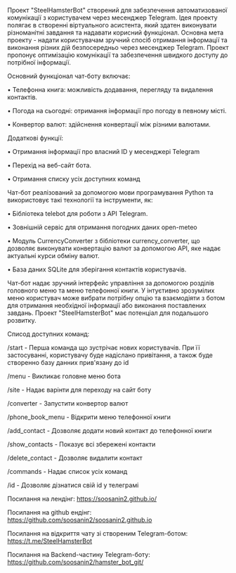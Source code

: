 Проект "SteelHamsterBot" створений для забезпечення автоматизованої комунікації з користувачем 
через месенджер Telegram. Ідея проекту полягає в створенні віртуального асистента, який здатен 
виконувати різноманітні завдання та надавати корисний функціонал.
Основна мета проекту - надати користувачам зручний спосіб отримання інформації та виконання 
різних дій безпосередньо через месенджер Telegram. Проект пропонує оптимізацію комунікації та 
забезпечення швидкого доступу до потрібної інформації.

Основний функціонал чат-боту включає:

•	Телефонна книга: можливість додавання, перегляду та видалення контактів.

•	Погода на сьогодні: отримання інформації про погоду в певному місті.

•	Конвертор валют: здійснення конвертації між різними валютами.

Додаткові функції:

•	Отримання інформації про власний ID у месенджері Telegram 

•	Перехід на веб-сайт бота.

•	Отримання списку усіх доступних команд 


Чат-бот реалізований за допомогою мови програмування Python та використовує 
такі технології та інструменти, як:

•	Бібліотека telebot для роботи з API Telegram.

•	Зовнішній сервіс для отримання погодних даних open-meteo

•	Модуль CurrencyConverter з бібліотеки currency_converter, що дозволяє виконувати 
конвертацію валют за допомогою API, яке надає актуальні курси обміну валют. 

•	База даних SQLite для зберігання контактів користувачів.


Чат-бот надає зручний інтерфейс управління за допомогою розділів головного меню та меню телефонної книги. 
У інтуєтивно зрозумілих меню користувач може вибрати потрібну опцію та взаємодіяти з ботом 
для отримання необхідної інформації або  виконання  поставлених завдань.
Проект "SteelHamsterBot"  має потенціал для подальшого розвитку.


  Списод доступних команд:
  
/start - Перша команда що зустрічає нових користувачів. При її застосуванні, користувачу 
        буде надіслано привітання, а також буде створенно базу данних прив'язану до id
        
/menu - Викликає головне меню бота

/site - Надає варінти для переходу на сайт боту 

/converter - Запустити конвертор валют

/phone_book_menu - Відкрити меню телефонної книги 

/add_contact - Дозволяє додати новий контакт до телефонної книги 

/show_contacts - Показує всі збережені контакти 

/delete_contact - Дозволяє видалити контакт 

/commands - Надає список усіх команд

/id - Дозволяє дізнатися свій id у телеграмі

Посилання на лендінг: https://soosanin2.github.io/

Посилання на github ендінг: https://github.com/soosanin2/soosanin2.github.io

Посилання на відкриття чату зі створеним Telegram-ботом: https://t.me/SteelHamsterBot

Посилання на Backend-частину Telegram-боту: https://github.com/soosanin2/hamster_bot_git/
